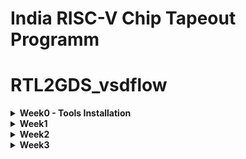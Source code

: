 # India RISC-V Chip Tapeout Programm 

# RTL2GDS_vsdflow
<details>
<summary><strong>Week0 - Tools Installation</strong></summary>

---
    
### 1. Yosys Installation
```
$ git clone https://github.com/YosysHQ/yosys.git
$ cd yosys 
$ sudo apt install make (If make is not installed please install it) 
$ sudo apt-get install build-essential clang bison flex \
    libreadline-dev gawk tcl-dev libffi-dev git \
    graphviz xdot pkg-config python3 libboost-system-dev \
    libboost-python-dev libboost-filesystem-dev zlib1g-dev
$ make 
$ sudo make install
```
<p align="center">
<img width="1920" height="1080" alt="Screenshot from 2025-09-20 13-46-18" src="https://github.com/user-attachments/assets/7011b588-b732-4acb-8e85-19fcfec18e85" />
<b>✅ Yosys Successfully Installed</b>
</p>

---
***

### 2. Iverilog

```
$ sudo apt-get install iverilog
```
<p align="center">
<img width="1920" height="1080" alt="Screenshot from 2025-09-20 14-08-04" src="https://github.com/user-attachments/assets/c8f656ad-aefc-405a-989c-8e554f7795ff" />
<b> ✅ Iverilog Successfully Installed</b>
</p>

***
---

### 3. GTKWave
```
$ sudo apt update
$ sudo apt install gtkwave
```
<p align="center">
<img width="1920" height="1080" alt="Screenshot from 2025-09-20 14-14-41" src="https://github.com/user-attachments/assets/4b9eab4c-2880-442a-b614-ce829813c7ef" />
<b> ✅ GTKWave Successfully Installed</b>
</p>

---
***

### 4. Ngspice 

```
$ sudo apt update
$ sudo apt install ngspice
```
<p align="center">
<img width="1920" height="1080" alt="Screenshot from 2025-09-20 17-23-36" src="https://github.com/user-attachments/assets/199fee54-344e-4421-a951-2269e95398f0" />
<b> ✅ Ngspice Successfully Installed </b>
</p>

---
***

### 5. Magic vlsi
```
# Install required dependencies
sudo apt-get install m4
sudo apt-get install tcsh
sudo apt-get install csh
sudo apt-get install libx11-dev
sudo apt-get install tcl-dev tk-dev
sudo apt-get install libcairo2-dev
sudo apt-get install mesa-common-dev libglu1-mesa-dev
sudo apt-get install libncurses-dev

# Clone Magic repository
git clone https://github.com/RTimothyEdwards/magic
cd magic

# Configure build
./configure

# Build Magic
make

# Install system-wide
sudo make install
```
<p align="center">
<img width="1920" height="1080" alt="Screenshot from 2025-09-20 17-29-23" src="https://github.com/user-attachments/assets/d9cf5be0-dc8e-4a48-9df4-fbe4efc29a87" />
<b> ✅ Magic VLSI Successfully Installed </b>
</p>

******

</details>

<details>
<summary><strong> Week1 </strong></summary>
    
### RTL design and synthesis 

<p align="center">
<img width="1920" height="1080" alt="Screenshot from 2025-09-27 20-45-52" src="https://github.com/user-attachments/assets/e6532707-b67f-4eb0-beea-456eca1dcdd1" />
<b> Netlist for Yosys </b>
</p>

***

<p align="center">
<img width="1920" height="1080" alt="Screenshot from 2025-09-27 21-06-36" src="https://github.com/user-attachments/assets/f2415e3b-c4bc-40b2-b9ec-2eac7802374f" />
<b>iverilog & gtkwave implimentation  
  example 2x1 mux o/p wave  </b>
</p>

***


</details>

<details> <summary><strong> Week2 </strong></summary>

## Overview
The **VSDBabySoC** is a simple SoC (System-on-Chip) design incorporating a RISC-V processor (`rvmyth`), a PLL (Phase-Locked Loop) module (`pll`), and a DAC (Digital-to-Analog Converter) module (`dac`). This project demonstrates integration of these IP cores and aims to simulate and verify the design behavior using pre-synthesis and post-synthesis simulations.

## Project Structure
- `src/include/` - Contains header files (`*.vh`) with necessary macros or parameter definitions.
- `src/module/` - Contains Verilog files for each module in the SoC design.
- `output/` - Directory where compiled outputs and simulation files will be generated.

## Requirements
Ensure you have **Icarus Verilog** installed for compilation and **GTKWave** for viewing waveform files. This project assumes a Unix-like environment (macOS/Linux).

## Step-by-Step Guide

### 1. Setup and Prepare Project Directory
Clone or set up the directory structure as follows:
```txt
VSDBabySoC/
├── src/
│   ├── include/
│   │   ├── sandpiper.vh
│   │   └── other header files...
│   ├── module/
│   │   ├── vsdbabysoc.v      # Top-level module integrating all components
│   │   ├── rvmyth.v          # RISC-V core module
│   │   ├── avsdpll.v         # PLL module
│   │   ├── avsddac.v         # DAC module
│   │   └── testbench.v       # Testbench for simulation
└── output/
└── compiled_tlv/         # Holds compiled intermediate files if needed
```

### Module Descriptions

<details>
   <summary><strong>2.1 vsdbabysoc.v (Top-Level SoC Module)</strong></summary>
      This is the top-level module that integrates the rvmyth, pll, and dac modules.<br>
   [VSDBabySoC](https://github.com/manili/VSDBabySoC.git)
      
   
      - Inputs:
         - reset: Resets the core processor.
         - VCO_IN, ENb_CP, ENb_VCO, REF: PLL control signals.
         - VREFH: DAC reference voltage.
      - Outputs:
         - OUT: Analog output from DAC.
         - Connections:
         - RV_TO_DAC - A 10-bit bus that connects the RISC-V core output to the DAC input.
         - CLK - The clock signal generated by the PLL.
      
</details>

   <details>
     <summary><strong>2.2 rvmyth.v (RISC-V Core)</strong></summary>
     The rvmyth module is a simple RISC-V based processor. It outputs a 10-bit digital signal (OUT) to be converted by the DAC.<br>
     [rvmyth](https://github.com/kunalg123/rvmyth/)
      
      Inputs:
         - CLK: Clock signal generated by the PLL.
         - reset: Initializes or resets the processor.
      Outputs:
         - OUT: A 10-bit digital signal representing processed data to be sent to the DAC.
         
   </details>

   <details>
     <summary><strong>2.3 avsdpll.v (PLL Module)</strong></summary>
     The pll module is a phase-locked loop that generates a stable clock (CLK) for the RISC-V core.<br>
     [Introduction](https://github.com/ireneann713/PLL.git)
     [avsdpll](https://github.com/lakshmi-sathi/avsdpll_1v8.git)
      
      Inputs:
         - VCO_IN, ENb_CP, ENb_VCO, REF: Control and reference signals for PLL operation.
      Output:
         - CLK: A stable clock signal for synchronizing the core and other modules.
         
         
   </details>

   <details>
     <summary><strong>2.4 avsddac.v (DAC Module)</strong></summary>
     The dac module converts the 10-bit digital signal from the rvmyth core to an analog output.<br>
     [avsddac](https://github.com/vsdip/rvmyth_avsddac_interface.git)
      
      Inputs:
         - D: A 10-bit digital input from the processor.
         - VREFH: Reference voltage for the DAC.
      Output:
         - OUT: Analog output signal.

         
   </details>

### Testbench
The testbench.v file is a test module to verify the functionality of vsdbabysoc. It includes signal initialization, clock generation, and waveform dumping for both pre-synthesis and post-synthesis simulations.
Waveform Output:
   - pre_synth_sim.vcd or post_synth_sim.vcd files generated based on simulation conditions.

### Simulation Steps
#### Pre-Synthesis Simulation
Run the following command to perform a pre-synthesis simulation:

```tcl
iverilog -o output/pre_synth_sim/pre_synth_sim.out -DPRE_SYNTH_SIM \
    -I src/include -I src/module \
    src/module/testbench.v src/module/vsdbabysoc.v
cd output/pre_synth_sim
./pre_synth_sim.out
```
<img width="1920" height="1080" alt="Screenshot from 2025-10-10 17-07-07" src="https://github.com/user-attachments/assets/3b720326-6576-44c8-a089-ed015f61cf4a" />


**Explanation:**
   - -DPRE_SYNTH_SIM: Defines the PRE_SYNTH_SIM macro for conditional compilation in the testbench.
   - The resulting pre_synth_sim.vcd file can be viewed in GTKWave.

#### Viewing Waveform in GTKWave
After running the simulation, open the VCD file in GTKWave:
`gtkwave output/pre_synth_sim/pre_synth_sim.vcd`

#### Post-Synthesis Simulation
To run a post-synthesis simulation, use:
```tcl
iverilog -o output/post_synth_sim/post_synth_sim.out -DPOST_SYNTH_SIM \
    -I src/include -I src/module \
    src/module/testbench.v output/synthesized/vsdbabysoc.synth.v
cd output/post_synth_sim
./post_synth_sim.out
```

### Trouble shooting tips

   - Module Redefinition: If you encounter redefinition errors, ensure modules are included only once, either in the testbench or in the command line.
   - Path Issues: Verify paths specified with -I are correct. Use full paths if relative paths cause errors.

## Yosys final report
<img width="1920" height="1080" alt="Screenshot from 2025-10-10 17-00-30" src="https://github.com/user-attachments/assets/885545e5-e6f2-4e11-8545-b1a1c9c70733" />


  
</details>

<details> <summary><strong> Week3 </strong></summary>

### Gate-Level Simulation (GLS) Note

Gate-Level Simulation (GLS) is performed after synthesis to verify the logical correctness of the synthesized netlist. The waveform obtained from GLS is compared with the functional simulation waveform (pre-synthesis). If both outputs match, it confirms that the synthesis process has not introduced any functional errors.

Hence, GLS waveform outputs = Functional simulation outputs, validating that the design’s behavior remains consistent before and after synthesis.


</details>





